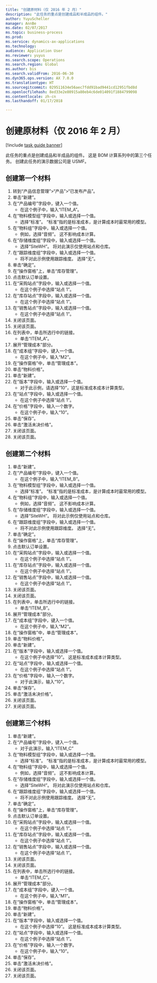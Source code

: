 ```yaml
--- 
title: "创建原材料（仅 2016 年 2 月）"
description: "此任务的重点是创建成品和半成品的组件。"
author: YuyuScheller
manager: AnnBe
ms.date: 02/07/2017
ms.topic: business-process
ms.prod: 
ms.service: dynamics-ax-applications
ms.technology: 
audience: Application User
ms.reviewer: yuyus
ms.search.scope: Operations
ms.search.region: Global
ms.author: bis
ms.search.validFrom: 2016-06-30
ms.dyn365.ops.version: AX 7.0.0
ms.translationtype: HT
ms.sourcegitcommit: 029511634e56aec7fdd91bad9441cd12951fbd8d
ms.openlocfilehash: 8ed33e2e80915a80eb4c6de014091f1884799098
ms.contentlocale: zh-cn
ms.lasthandoff: 01/17/2018

---
```

# <a name="create-raw-materials-february-2016-only"></a>创建原材料（仅 2016 年 2 月）

[!include [task guide banner](../../includes/task-guide-banner.md)]

此任务的重点是创建成品和半成品的组件。 这是 BOM 计算系列中的第三个任务。 创建此任务的演示数据公司是 USMF。


## <a name="create-the-first-material"></a>创建第一个材料
1. 转到“产品信息管理”>“产品”>“已发布产品”。
2. 单击“新建”。
3. 在“产品编号”字段中，键入一个值。
    * 在这个例子中，输入“ITEM_A”。  
4. 在“物料模型组”字段中，输入或选择一个值。
    * 选择“标准”。 “标准”指的是标准成本，是计算成本时最常用的模型。  
5. 在“物料组”字段中，输入或选择一个值。
    * 例如，选择“音频”。 这不影响成本计算。  
6. 在“存储维度组”字段中，输入或选择一个值。
    * 选择“SiteWH”。 将对此演示仅使用站点和仓库。  
7. 在“跟踪维度组”字段中，输入或选择一个值。
    * 将不对此示例使用跟踪维度。 选择“无”。  
8. 单击“确定”。
9. 在“操作窗格”上，单击“库存管理”。
10. 点击默认订单设置。
11. 在“采购站点”字段中，输入或选择一个值。
    * 在这个例子中选择“站点 1”。  
12. 在“库存站点”字段中，输入或选择一个值。
    * 在这个例子中选择“站点 1”。  
13. 在“销售站点”字段中，输入或选择一个值。
    * 在这个例子中选择“站点 1”。  
14. 关闭该页面。
15. 关闭该页面。
16. 在列表中，单击所选行中的链接。
    * 单击“ITEM_A”。  
17. 展开“管理成本”部分。
18. 在“成本组”字段中，键入一个值。
    * 在这个例子中，输入“M2”。  
19. 在“操作窗格”中，单击“管理成本”。
20. 单击“物料价格”。
21. 单击“新建”。
22. 在“版本”字段中，输入或选择一个值。
    * 对于此示例，请选择“10”，这是标准成本成本计算类型。  
23. 在“站点”字段中，输入或选择一个值。
    * 在这个例子中选择“站点 1”。  
24. 在“价格”字段中，输入一个数字。
    * 在这个例子中，输入“10”。  
25. 单击“保存”。
26. 单击“激活未决价格”。
27. 关闭该页面。
28. 关闭该页面。

## <a name="create-the-second-material"></a>创建第二个材料
1. 单击“新建”。
2. 在“产品编号”字段中，键入一个值。
    * 在这个例子中，输入“ITEM_B”。  
3. 在“物料模型组”字段中，输入或选择一个值。
    * 选择“标准”。 “标准”指的是标准成本，是计算成本时最常用的模型。  
4. 在“物料组”字段中，输入或选择一个值。
    * 例如，选择“音频”。 这不影响成本计算。  
5. 在“存储维度组”字段中，输入或选择一个值。
    * 选择“SiteWH”。 将对此示例仅使用站点和仓库。  
6. 在“跟踪维度组”字段中，输入或选择一个值。
    * 将不对此示例使用跟踪维度。 选择“无”。  
7. 单击“确定”。
8. 在“操作窗格”上，单击“库存管理”。
9. 点击默认订单设置。
10. 在“采购站点”字段中，输入或选择一个值。
    * 在这个例子中选择“站点 1”。  
11. 在“库存站点”字段中，输入或选择一个值。
    * 在这个例子中选择“站点 1”。  
12. 在“销售站点”字段中，输入或选择一个值。
    * 在这个例子中选择“站点 1”。  
13. 关闭该页面。
14. 关闭该页面。
15. 在列表中，单击所选行中的链接。
    * 单击“ITEM_B”。  
16. 展开“管理成本”部分。
17. 在“成本组”字段中，键入一个值。
    * 在这个例子中，输入“M2”。  
18. 在“操作窗格”中，单击“管理成本”。
19. 单击“物料价格”。
20. 单击“新建”。
21. 在“版本”字段中，输入或选择一个值。
    * 在这个例子中选择“10”。 这是标准成本成本计算类型。  
22. 在“站点”字段中，输入或选择一个值。
    * 在这个例子中选择“站点 1”。  
23. 在“价格”字段中，输入一个数字。
    * 对于此演示，输入“10”。  
24. 单击“保存”。
25. 单击“激活未决价格”。
26. 关闭该页面。
27. 关闭该页面。

## <a name="create-the-third-material"></a>创建第三个材料
1. 单击“新建”。
2. 在“产品编号”字段中，键入一个值。
    * 对于此演示，输入“ITEM_C”  
3. 在“物料模型组”字段中，输入或选择一个值。
    * 选择“标准”。 “标准”指的是标准成本，是计算成本时最常用的模型。  
4. 在“物料组”字段中，输入或选择一个值。
    * 例如，选择“音频”。 这不影响成本计算。  
5. 在“存储维度组”字段中，输入或选择一个值。
    * 选择“SiteWH”。 将对此演示仅使用站点和仓库。  
6. 在“跟踪维度组”字段中，输入或选择一个值。
    * 将不对此示例使用跟踪维度。 选择“无”。  
7. 单击“确定”。
8. 在“操作窗格”上，单击“库存管理”。
9. 点击默认订单设置。
10. 在“采购站点”字段中，输入或选择一个值。
    * 在这个例子中选择“站点 1”。  
11. 在“库存站点”字段中，输入或选择一个值。
    * 在这个例子中选择“站点 1”。  
12. 在“销售站点”字段中，输入或选择一个值。
    * 在这个例子中选择“站点 1”。  
13. 关闭该页面。
14. 关闭该页面。
15. 在列表中，单击所选行中的链接。
    * 单击“ITEM_C”。  
16. 展开“管理成本”部分。
17. 在“成本组”字段中，键入一个值。
    * 在这个例子中，输入“M1”。  
18. 在“操作窗格”中，单击“管理成本”。
19. 单击“物料价格”。
20. 单击“新建”。
21. 在“版本”字段中，输入或选择一个值。
    * 在这个例子中选择“10”。 这是标准成本成本计算类型。  
22. 在“站点”字段中，输入或选择一个值。
    * 在这个例子中选择“站点 1”。  
23. 在“价格”字段中，输入一个数字。
    * 在这个例子中，输入“10”。  
24. 单击“保存”。
25. 单击“激活未决价格”。
26. 关闭该页面。
27. 关闭该页面。


